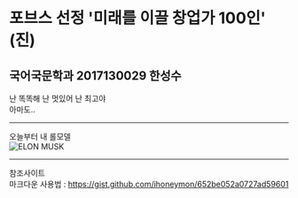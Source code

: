 포브스 선정 '미래를 이끌 창업가 100인' (진)   
===========================================


국어국문학과 2017130029 한성수   
-------------------------------------------


난 똑똑해 난 멋있어 난 최고야   
아마도..

***

오늘부터 내 롤모델   
![ELON MUSK](https://image.ytn.co.kr/general/jpg/2021/1029/202110291540080554_d.jpg)


***

참조사이트   
마크다운 사용법 : <https://gist.github.com/ihoneymon/652be052a0727ad59601>
